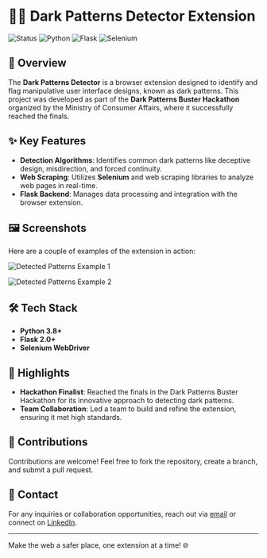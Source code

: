 # 🕵️‍♂️ Dark Patterns Detector Extension

![Status](https://img.shields.io/badge/Status-Completed-brightgreen?style=for-the-badge)
![Python](https://img.shields.io/badge/Python-3.8+-blue?style=for-the-badge&logo=python)
![Flask](https://img.shields.io/badge/Flask-2.0+-black?style=for-the-badge&logo=flask)
![Selenium](https://img.shields.io/badge/Selenium-WebDriver-yellowgreen?style=for-the-badge&logo=selenium)

## 🚀 Overview

The **Dark Patterns Detector** is a browser extension designed to identify and flag manipulative user interface designs, known as dark patterns. This project was developed as part of the **Dark Patterns Buster Hackathon** organized by the Ministry of Consumer Affairs, where it successfully reached the finals.

## ✨ Key Features

- **Detection Algorithms**: Identifies common dark patterns like deceptive design, misdirection, and forced continuity.
- **Web Scraping**: Utilizes **Selenium** and web scraping libraries to analyze web pages in real-time.
- **Flask Backend**: Manages data processing and integration with the browser extension.

## 🖼️ Screenshots

Here are a couple of examples of the extension in action:

![Detected Patterns Example 1](./path/to/Screenshot2024-02-09_215402.png)

![Detected Patterns Example 2](./path/to/Screenshot2024-02-09_215429.png)

## 🛠️ Tech Stack

- **Python 3.8+**
- **Flask 2.0+**
- **Selenium WebDriver**

## 🌟 Highlights

- **Hackathon Finalist**: Reached the finals in the Dark Patterns Buster Hackathon for its innovative approach to detecting dark patterns.
- **Team Collaboration**: Led a team to build and refine the extension, ensuring it met high standards.

## 🤝 Contributions

Contributions are welcome! Feel free to fork the repository, create a branch, and submit a pull request.

## 📧 Contact

For any inquiries or collaboration opportunities, reach out via [email](mailto:udayteja2003@gmail.com) or connect on [LinkedIn](https://www.linkedin.com/in/uday-teja-koruttoru-462241263/).

---

Make the web a safer place, one extension at a time! 🌐
